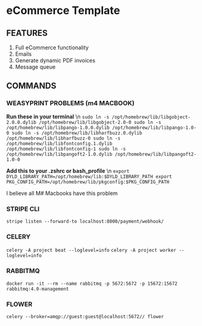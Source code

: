# eCommerce Template #

## FEATURES ##
1. Full eCommerce functionality
2. Emails
3. Generate dynamic PDF invoices
4. Message queue

## COMMANDS ##

### WEASYPRINT PROBLEMS (m4 MACBOOK) ###

**Run these in your terminal** \n
`sudo ln -s /opt/homebrew/lib/libgobject-2.0.0.dylib /opt/homebrew/lib/libgobject-2.0-0
sudo ln -s /opt/homebrew/lib/libpango-1.0.0.dylib /opt/homebrew/lib/libpango-1.0-0
sudo ln -s /opt/homebrew/lib/libharfbuzz.0.dylib /opt/homebrew/lib/libharfbuzz-0
sudo ln -s /opt/homebrew/lib/libfontconfig.1.dylib /opt/homebrew/lib/libfontconfig-1
sudo ln -s /opt/homebrew/lib/libpangoft2-1.0.dylib /opt/homebrew/lib/libpangoft2-1.0-0`

**Add this to your .zshrc or bash_profile** \n
`export DYLD_LIBRARY_PATH=/opt/homebrew/lib:$DYLD_LIBRARY_PATH
export PKG_CONFIG_PATH=/opt/homebrew/lib/pkgconfig:$PKG_CONFIG_PATH`

I believe all M# Macbooks have this problem

### STRIPE CLI ###
`stripe listen --forward-to localhost:8000/payment/webhook/ `

### CELERY ###
`celery -A project beat --loglevel=info`
`celery -A project worker --loglevel=info`

### RABBITMQ ###
`docker run -it --rm --name rabbitmq -p 5672:5672 -p 15672:15672 rabbitmq:4.0-management`

### FLOWER ###
`celery --broker=amqp://guest:guest@localhost:5672// flower`

